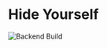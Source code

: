 # Hide Yourself


 ![Backend Build](https://github.com/roger-mengqiu-chen/hide_yourself/actions/workflows/api-build.yml/badge.svg?branch=main)
